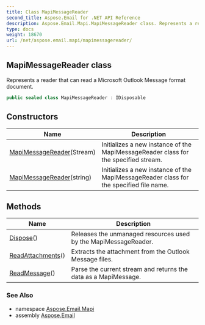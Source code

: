 ```yaml
---
title: Class MapiMessageReader
second_title: Aspose.Email for .NET API Reference
description: Aspose.Email.Mapi.MapiMessageReader class. Represents a reader that can read a Microsoft Outlook Message format document
type: docs
weight: 18670
url: /net/aspose.email.mapi/mapimessagereader/
---
```

## MapiMessageReader class

Represents a reader that can read a Microsoft Outlook Message format document.

```csharp
public sealed class MapiMessageReader : IDisposable
```

## Constructors

| Name | Description |
| --- | --- |
| [MapiMessageReader](mapimessagereader/#constructor)(Stream) | Initializes a new instance of the MapiMessageReader class for the specified stream. |
| [MapiMessageReader](mapimessagereader/#constructor_1)(string) | Initializes a new instance of the MapiMessageReader class for the specified file name. |

## Methods

| Name | Description |
| --- | --- |
| [Dispose](../../aspose.email.mapi/mapimessagereader/dispose/)() | Releases the unmanaged resources used by the MapiMessageReader. |
| [ReadAttachments](../../aspose.email.mapi/mapimessagereader/readattachments/)() | Extracts the attachment from the Outlook Message files. |
| [ReadMessage](../../aspose.email.mapi/mapimessagereader/readmessage/)() | Parse the current stream and returns the data as a MapiMessage. |

### See Also

* namespace [Aspose.Email.Mapi](../../aspose.email.mapi/)
* assembly [Aspose.Email](../../)


